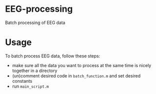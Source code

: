 EEG-processing
==============
Batch processing of EEG data

Usage
=====
To batch process EEG data, follow these steps:

 - make sure all the data you want to process at the same time is nicely together in a directory
 - (un)comment desired code in `batch_function.m` and set desired constants
 - run `main_script.m`
